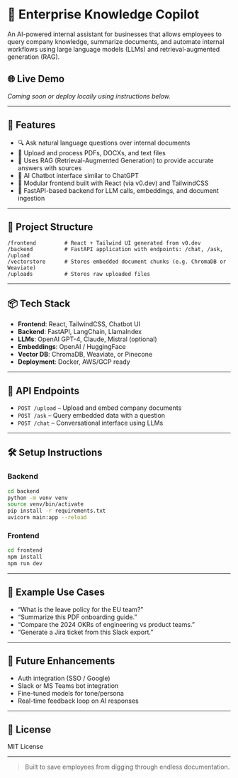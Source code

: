 
# 🧠 Enterprise Knowledge Copilot

An AI-powered internal assistant for businesses that allows employees to query company knowledge, summarize documents, and automate internal workflows using large language models (LLMs) and retrieval-augmented generation (RAG).

## 🌐 Live Demo

*Coming soon or deploy locally using instructions below.*

---

## 🚀 Features

- 🔍 Ask natural language questions over internal documents
- 📁 Upload and process PDFs, DOCXs, and text files
- 🧠 Uses RAG (Retrieval-Augmented Generation) to provide accurate answers with sources
- 🤖 AI Chatbot interface similar to ChatGPT
- 🧩 Modular frontend built with React (via v0.dev) and TailwindCSS
- 🔧 FastAPI-based backend for LLM calls, embeddings, and document ingestion

---

## 📁 Project Structure

```
/frontend         # React + Tailwind UI generated from v0.dev
/backend          # FastAPI application with endpoints: /chat, /ask, /upload
/vectorstore      # Stores embedded document chunks (e.g. ChromaDB or Weaviate)
/uploads          # Stores raw uploaded files
```

---

## 📦 Tech Stack

- **Frontend**: React, TailwindCSS, Chatbot UI
- **Backend**: FastAPI, LangChain, LlamaIndex
- **LLMs**: OpenAI GPT-4, Claude, Mistral (optional)
- **Embeddings**: OpenAI / HuggingFace
- **Vector DB**: ChromaDB, Weaviate, or Pinecone
- **Deployment**: Docker, AWS/GCP ready

---

## 🔧 API Endpoints

- `POST /upload` – Upload and embed company documents
- `POST /ask` – Query embedded data with a question
- `POST /chat` – Conversational interface using LLMs

---

## 🛠️ Setup Instructions

### Backend

```bash
cd backend
python -m venv venv
source venv/bin/activate
pip install -r requirements.txt
uvicorn main:app --reload
```

### Frontend

```bash
cd frontend
npm install
npm run dev
```

---

## 🧪 Example Use Cases

- “What is the leave policy for the EU team?”
- “Summarize this PDF onboarding guide.”
- “Compare the 2024 OKRs of engineering vs product teams.”
- “Generate a Jira ticket from this Slack export.”

---

## 🧱 Future Enhancements

- Auth integration (SSO / Google)
- Slack or MS Teams bot integration
- Fine-tuned models for tone/persona
- Real-time feedback loop on AI responses

---

## 📝 License

MIT License

---

> Built to save employees from digging through endless documentation.
